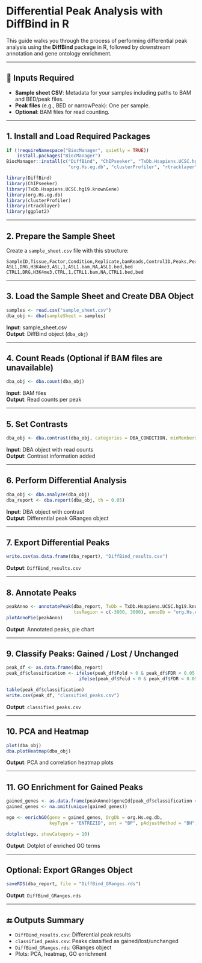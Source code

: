 # Differential Peak Analysis with DiffBind in R

This guide walks you through the process of performing differential peak analysis using the **DiffBind** package in R, followed by downstream annotation and gene ontology enrichment.

---

## 🧾 Inputs Required

- **Sample sheet CSV**: Metadata for your samples including paths to BAM and BED/peak files.
- **Peak files** (e.g., BED or narrowPeak): One per sample.
- **Optional**: BAM files for read counting.

---

## 1. Install and Load Required Packages

```r
if (!requireNamespace("BiocManager", quietly = TRUE))
    install.packages("BiocManager")
BiocManager::install(c("DiffBind", "ChIPseeker", "TxDb.Hsapiens.UCSC.hg19.knownGene", 
                       "org.Hs.eg.db", "clusterProfiler", "rtracklayer", "ggplot2", "VennDiagram"))

library(DiffBind)
library(ChIPseeker)
library(TxDb.Hsapiens.UCSC.hg19.knownGene)
library(org.Hs.eg.db)
library(clusterProfiler)
library(rtracklayer)
library(ggplot2)
```

---

## 2. Prepare the Sample Sheet

Create a `sample_sheet.csv` file with this structure:

```
SampleID,Tissue,Factor,Condition,Replicate,bamReads,ControlID,Peaks,PeakCaller
ASL1,DRG,H3K4me3,ASL,1,ASL1.bam,NA,ASL1.bed,bed
CTRL1,DRG,H3K4me3,CTRL,1,CTRL1.bam,NA,CTRL1.bed,bed
```

---

## 3. Load the Sample Sheet and Create DBA Object

```r
samples <- read.csv("sample_sheet.csv")
dba_obj <- dba(sampleSheet = samples)
```

**Input**: sample_sheet.csv  
**Output**: DiffBind object (`dba_obj`)

---

## 4. Count Reads (Optional if BAM files are unavailable)

```r
dba_obj <- dba.count(dba_obj)
```

**Input**: BAM files  
**Output**: Read counts per peak

---

## 5. Set Contrasts

```r
dba_obj <- dba.contrast(dba_obj, categories = DBA_CONDITION, minMembers = 2)
```

**Input**: DBA object with read counts  
**Output**: Contrast information added

---

## 6. Perform Differential Analysis

```r
dba_obj <- dba.analyze(dba_obj)
dba_report <- dba.report(dba_obj, th = 0.05)
```

**Input**: DBA object with contrast  
**Output**: Differential peak GRanges object

---

## 7. Export Differential Peaks

```r
write.csv(as.data.frame(dba_report), "DiffBind_results.csv")
```

**Output**: `DiffBind_results.csv`

---

## 8. Annotate Peaks

```r
peakAnno <- annotatePeak(dba_report, TxDb = TxDb.Hsapiens.UCSC.hg19.knownGene, 
                         tssRegion = c(-3000, 3000), annoDb = "org.Hs.eg.db")
plotAnnoPie(peakAnno)
```

**Output**: Annotated peaks, pie chart

---

## 9. Classify Peaks: Gained / Lost / Unchanged

```r
peak_df <- as.data.frame(dba_report)
peak_df$classification <- ifelse(peak_df$Fold > 0 & peak_df$FDR < 0.05, "Gained",
                           ifelse(peak_df$Fold < 0 & peak_df$FDR < 0.05, "Lost", "Unchanged"))

table(peak_df$classification)
write.csv(peak_df, "classified_peaks.csv")
```

**Output**: `classified_peaks.csv`

---

## 10. PCA and Heatmap

```r
plot(dba_obj)                  
dba.plotHeatmap(dba_obj)
```

**Output**: PCA and correlation heatmap plots

---

## 11. GO Enrichment for Gained Peaks

```r
gained_genes <- as.data.frame(peakAnno)$geneId[peak_df$classification == "Gained"]
gained_genes <- na.omit(unique(gained_genes))

ego <- enrichGO(gene = gained_genes, OrgDb = org.Hs.eg.db,
                keyType = "ENTREZID", ont = "BP", pAdjustMethod = "BH")

dotplot(ego, showCategory = 10)
```

**Output**: Dotplot of enriched GO terms

---

## Optional: Export GRanges Object

```r
saveRDS(dba_report, file = "DiffBind_GRanges.rds")
```

**Output**: `DiffBind_GRanges.rds`

---

## 🔚 Outputs Summary

- `DiffBind_results.csv`: Differential peak results
- `classified_peaks.csv`: Peaks classified as gained/lost/unchanged
- `DiffBind_GRanges.rds`: GRanges object
- Plots: PCA, heatmap, GO enrichment

